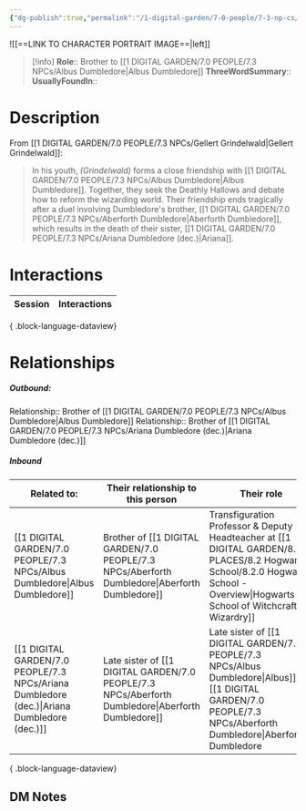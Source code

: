 ```yaml
---
{"dg-publish":true,"permalink":"/1-digital-garden/7-0-people/7-3-np-cs/aberforth-dumbledore/","tags":["#person"]}
---
```


![[==LINK TO CHARACTER PORTRAIT IMAGE==\|left]]
>[!info] 
>**Role**::      Brother to [[1 DIGITAL GARDEN/7.0 PEOPLE/7.3 NPCs/Albus Dumbledore\|Albus Dumbledore]]
>**ThreeWordSummary**:: 
>**UsuallyFoundIn**:: 

# Description

From [[1 DIGITAL GARDEN/7.0 PEOPLE/7.3 NPCs/Gellert Grindelwald\|Gellert Grindelwald]]:
> In his youth, *(Grindelwald)* forms a close friendship with [[1 DIGITAL GARDEN/7.0 PEOPLE/7.3 NPCs/Albus Dumbledore\|Albus Dumbledore]]. Together, they seek the Deathly Hallows and debate how to reform the wizarding world. Their friendship ends tragically after a duel involving Dumbledore's brother, [[1 DIGITAL GARDEN/7.0 PEOPLE/7.3 NPCs/Aberforth Dumbledore\|Aberforth Dumbledore]], which results in the death of their sister, [[1 DIGITAL GARDEN/7.0 PEOPLE/7.3 NPCs/Ariana Dumbledore (dec.)\|Ariana]].

# Interactions

| Session | Interactions |
| ------- | ------------ |

{ .block-language-dataview}

# Relationships
##### Outbound:
Relationship:: Brother of [[1 DIGITAL GARDEN/7.0 PEOPLE/7.3 NPCs/Albus Dumbledore\|Albus Dumbledore]]
Relationship:: Brother of [[1 DIGITAL GARDEN/7.0 PEOPLE/7.3 NPCs/Ariana Dumbledore (dec.)\|Ariana Dumbledore (dec.)]]

##### Inbound
| Related to:                                                                                    | Their relationship to this person       | Their role                                                                                                                       |
| ---------------------------------------------------------------------------------------------- | --------------------------------------- | -------------------------------------------------------------------------------------------------------------------------------- |
| [[1 DIGITAL GARDEN/7.0 PEOPLE/7.3 NPCs/Albus Dumbledore\|Albus Dumbledore]]                 | Brother of [[1 DIGITAL GARDEN/7.0 PEOPLE/7.3 NPCs/Aberforth Dumbledore\|Aberforth Dumbledore]]     | Transfiguration Professor & Deputy Headteacher at [[1 DIGITAL GARDEN/8.0 PLACES/8.2 Hogwarts School/8.2.0 Hogwarts School - Overview\|Hogwarts School of Witchcraft & Wizardry]] |
| [[1 DIGITAL GARDEN/7.0 PEOPLE/7.3 NPCs/Ariana Dumbledore (dec.)\|Ariana Dumbledore (dec.)]] | Late sister of [[1 DIGITAL GARDEN/7.0 PEOPLE/7.3 NPCs/Aberforth Dumbledore\|Aberforth Dumbledore]] | Late sister of [[1 DIGITAL GARDEN/7.0 PEOPLE/7.3 NPCs/Albus Dumbledore\|Albus]] & [[1 DIGITAL GARDEN/7.0 PEOPLE/7.3 NPCs/Aberforth Dumbledore\|Aberforth]] Dumbledore                                      |

{ .block-language-dataview}







## DM Notes
